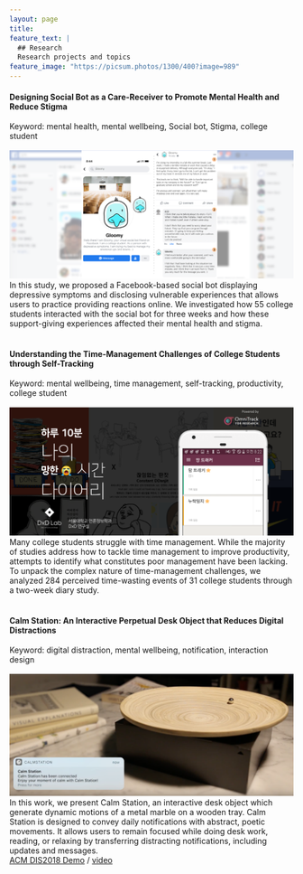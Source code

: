 ```yaml
---
layout: page
title: 
feature_text: |
  ## Research
  Research projects and topics
feature_image: "https://picsum.photos/1300/400?image=989"
---
```

#### Designing Social Bot as a Care-Receiver to Promote Mental Health and Reduce Stigma
Keyword: mental health, mental wellbeing, Social bot, Stigma, college student <br><br>
![My helpful screenshot](/assets/gloomy-01.png)
In this study, we proposed a Facebook-based social bot displaying depressive symptoms and disclosing vulnerable experiences that allows users to practice providing reactions online. We investigated how 55 college students interacted with the social bot for three weeks and how these support-giving experiences affected their mental health and stigma.
<br><br>
#### Understanding the Time-Management Challenges of College Students through Self-Tracking
Keyword: mental wellbeing, time management, self-tracking, productivity, college student <br><br>
![My helpful screenshot](/assets/failtracker.png)
Many college students struggle with time management. While the majority of studies address how to tackle time management to improve productivity, attempts to identify what constitutes poor management have been lacking. To unpack the complex nature of time-management challenges, we analyzed 284 perceived time-wasting events of 31 college students through a two-week diary study.
<br><br>
#### Calm Station: An Interactive Perpetual Desk Object that Reduces Digital Distractions
Keyword: digital distraction, mental wellbeing, notification, interaction design <br><br>
![My helpful screenshot](/assets/calm.png)
In this work, we present Calm Station, an interactive desk object which generate dynamic motions of a metal marble on a wooden tray. Calm Station is designed to convey daily notifications with abstract, poetic movements. It allows users to remain focused while doing desk work, reading, or relaxing by transferring distracting notifications, including updates and messages.
<br>
<a href="https://doi.org/10.1145/3064857.3079183" target="_blank">ACM DIS2018 Demo</a> / <a href="https://youtu.be/gCBQhNUlmzo" target="_blank">video</a>

